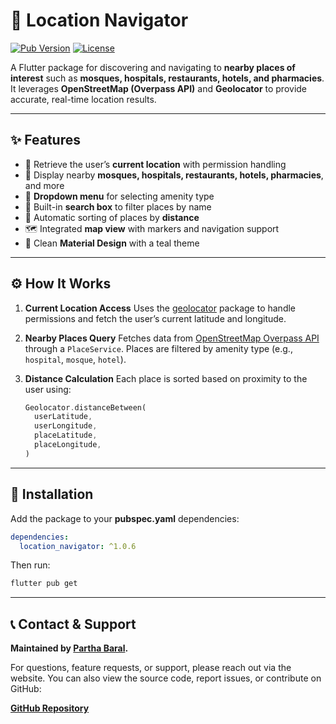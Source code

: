 # 📍 Location Navigator

[![Pub Version](https://img.shields.io/pub/v/location_navigator.svg)](https://pub.dev/packages/location_navigator)
[![License](https://img.shields.io/github/license/Baralpartha/location_navigator)](https://github.com/Baralpartha/location_navigator/blob/main/LICENSE)

A Flutter package for discovering and navigating to **nearby places of interest** such as **mosques, hospitals, restaurants, hotels, and pharmacies**.
It leverages **OpenStreetMap (Overpass API)** and **Geolocator** to provide accurate, real-time location results.

---

## ✨ Features

* 🔎 Retrieve the user’s **current location** with permission handling
* 🕌 Display nearby **mosques, hospitals, restaurants, hotels, pharmacies**, and more
* 📍 **Dropdown menu** for selecting amenity type
* 📝 Built-in **search box** to filter places by name
* 📏 Automatic sorting of places by **distance**
* 🗺️ Integrated **map view** with markers and navigation support
* 🎨 Clean **Material Design** with a teal theme

---

## ⚙️ How It Works

1. **Current Location Access**
   Uses the [geolocator](https://pub.dev/packages/geolocator) package to handle permissions and fetch the user’s current latitude and longitude.

2. **Nearby Places Query**
   Fetches data from [OpenStreetMap Overpass API](https://overpass-api.de/) through a `PlaceService`.
   Places are filtered by amenity type (e.g., `hospital`, `mosque`, `hotel`).

3. **Distance Calculation**
   Each place is sorted based on proximity to the user using:

   ```dart
   Geolocator.distanceBetween(
     userLatitude,
     userLongitude,
     placeLatitude,
     placeLongitude,
   )
   ```

---

## 🚀 Installation

Add the package to your **pubspec.yaml** dependencies:

```yaml
dependencies:
  location_navigator: ^1.0.6
```

Then run:

```bash
flutter pub get
```

---

## 📞 Contact & Support

**Maintained by [Partha Baral](https://partha.shohozbuy.com).**

For questions, feature requests, or support, please reach out via the website.
You can also view the source code, report issues, or contribute on GitHub:

**[GitHub Repository](https://github.com/Baralpartha/location_navigator)**
